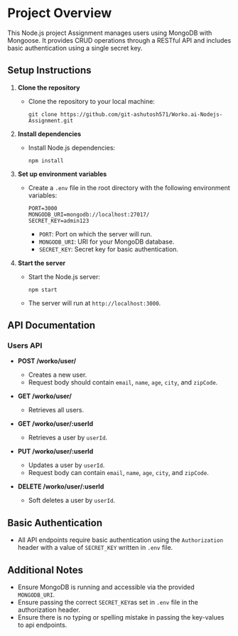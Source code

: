 # Project Overview

This Node.js project Assignment manages users using MongoDB with Mongoose. It provides CRUD operations through a RESTful API and includes basic authentication using a single secret key.

## Setup Instructions

1. **Clone the repository**

   - Clone the repository to your local machine:

     ```
     git clone https://github.com/git-ashutosh571/Worko.ai-Nodejs-Assignment.git
     ```

2. **Install dependencies**

   - Install Node.js dependencies:

     ```
     npm install
     ```

3. **Set up environment variables**

   - Create a `.env` file in the root directory with the following environment variables:

     ```
     PORT=3000
     MONGODB_URI=mongodb://localhost:27017/
     SECRET_KEY=admin123
     ```

     - `PORT`: Port on which the server will run.
     - `MONGODB_URI`: URI for your MongoDB database.
     - `SECRET_KEY`: Secret key for basic authentication.

4. **Start the server**

   - Start the Node.js server:

     ```
     npm start
     ```

   - The server will run at `http://localhost:3000`.

## API Documentation

### Users API

- **POST /worko/user/**

  - Creates a new user.
  - Request body should contain `email`, `name`, `age`, `city`, and `zipCode`.

- **GET /worko/user/**

  - Retrieves all users.

- **GET /worko/user/:userId**

  - Retrieves a user by `userId`.

- **PUT /worko/user/:userId**

  - Updates a user by `userId`.
  - Request body can contain `email`, `name`, `age`, `city`, and `zipCode`.

- **DELETE /worko/user/:userId**

  - Soft deletes a user by `userId`.

## Basic Authentication

- All API endpoints require basic authentication using the `Authorization` header with a value of `SECRET_KEY` written in `.env` file.


## Additional Notes

- Ensure MongoDB is running and accessible via the provided `MONGODB_URI`.
- Ensure passing the correct `SECRET_KEY`as set in `.env` file in the authorization header.
- Ensure there is no typing or spelling mistake in passing the key-values to api endpoints.
